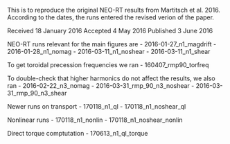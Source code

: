 This is to reproduce the original NEO-RT results from Martitsch et al. 2016.
According to the dates, the runs entered the revised verion of the paper.

Received 18 January 2016
Accepted 4 May 2016
Published 3 June 2016

NEO-RT runs relevant for the main figures are
    - 2016-01-27_n1_magdrift
    - 2016-01-28_n1_nomag
    - 2016-03-11_n1_noshear
    - 2016-03-11_n1_shear

To get toroidal precession frequencies we ran
    - 160407_rmp90_torfreq

To double-check that higher harmonics do not affect the results, we also ran
    - 2016-02-22_n3_nomag
    - 2016-03-31_rmp_90_n3_noshear
    - 2016-03-31_rmp_90_n3_shear

Newer runs on transport
    - 170118_n1_ql
    - 170118_n1_noshear_ql

Nonlinear runs
    - 170118_n1_nonlin
    - 170118_n1_noshear_nonlin

Direct torque comptutation
    - 170613_n1_ql_torque
